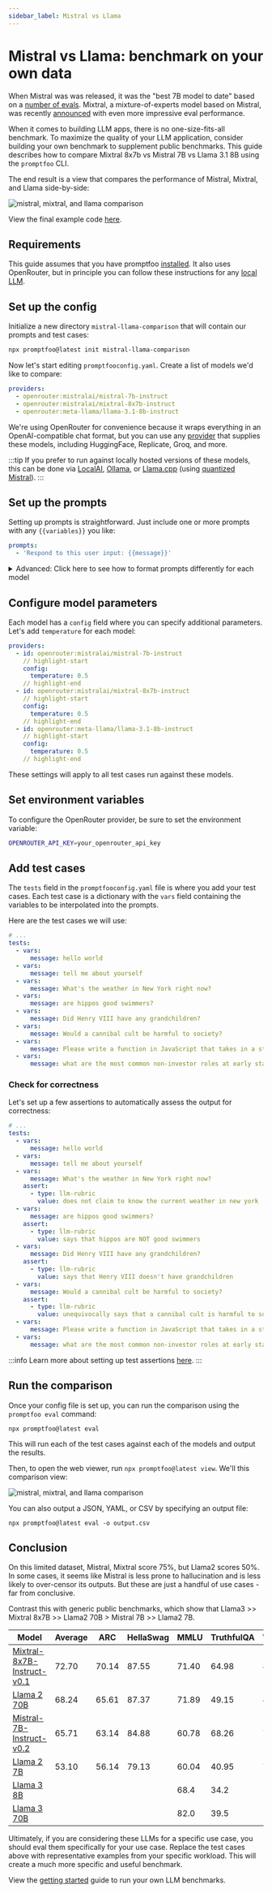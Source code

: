 ```yaml
---
sidebar_label: Mistral vs Llama
---
```


# Mistral vs Llama: benchmark on your own data

When Mistral was was released, it was the "best 7B model to date" based on a [number of evals](https://mistral.ai/news/announcing-mistral-7b/). Mixtral, a mixture-of-experts model based on Mistral, was recently [announced](https://mistral.ai/news/mixtral-of-experts/) with even more impressive eval performance.

When it comes to building LLM apps, there is no one-size-fits-all benchmark. To maximize the quality of your LLM application, consider building your own benchmark to supplement public benchmarks. This guide describes how to compare Mixtral 8x7b vs Mistral 7B vs Llama 3.1 8B using the `promptfoo` CLI.

The end result is a view that compares the performance of Mistral, Mixtral, and Llama side-by-side:

![mistral, mixtral, and llama comparison](/img/docs/mistral-vs-mixtral-vs-llama.png)

View the final example code [here](https://github.com/promptfoo/promptfoo/tree/main/examples/mistral-llama-comparison).

## Requirements

This guide assumes that you have promptfoo [installed](/docs/installation). It also uses OpenRouter, but in principle you can follow these instructions for any [local LLM](/docs/providers/localai).

## Set up the config

Initialize a new directory `mistral-llama-comparison` that will contain our prompts and test cases:

```sh
npx promptfoo@latest init mistral-llama-comparison
```

Now let's start editing `promptfooconfig.yaml`. Create a list of models we'd like to compare:

```yaml title="promptfooconfig.yaml"
providers:
  - openrouter:mistralai/mistral-7b-instruct
  - openrouter:mistralai/mixtral-8x7b-instruct
  - openrouter:meta-llama/llama-3.1-8b-instruct
```

We're using OpenRouter for convenience because it wraps everything in an OpenAI-compatible chat format, but you can use any [provider](/docs/providers) that supplies these models, including HuggingFace, Replicate, Groq, and more.

:::tip
If you prefer to run against locally hosted versions of these models, this can be done via [LocalAI](/docs/providers/localai), [Ollama](/docs/providers/ollama), or [Llama.cpp](/docs/providers/llama.cpp) (using [quantized Mistral](https://huggingface.co/TheBloke/Mistral-7B-v0.1-GGUF)).
:::

## Set up the prompts

Setting up prompts is straightforward. Just include one or more prompts with any `{{variables}}` you like:

```yaml
prompts:
  - 'Respond to this user input: {{message}}'
```

<details>

<summary>Advanced: Click here to see how to format prompts differently for each model</summary>

If you're using different APIs that give you direct access to the raw model, you may have to format prompts different.

Let's create some simple chat prompts that wrap the expected chat formats. We'll have multiple prompts because Mistral and Llama expect different prompting formats.

First, we'll put the Mistral chat prompt in `prompts/mistral_prompt.txt` using the special `<s>` and `[INST]` tokens that the model was fine-tuned on:

```title=prompts/mistral_prompt.txt
<s>[INST] {{message}} [/INST]
```

Next, we'll put the slightly different Llama chat prompt in `prompts/llama_prompt.txt`:

```title=prompts/llama_prompt.txt
<|begin_of_text|><|start_header_id|>user<|end_header_id|>

{{message}}<|eot_id|><|start_header_id|>assistant<|end_header_id|>
```

Now, let's go back to `promptfooconfig.yaml` and add our prompts. We'll name them `mistral_prompt` and `llama_prompt` respectively. For example:

````yaml title="promptfooconfig.yaml"
prompts:
  prompts/mistral_prompt.txt: mistral_prompt
  prompts/llama_prompt.txt: llama_prompt

```yaml title="promptfooconfig.yaml"
prompts:
  prompts/mistral_prompt.txt: mistral_prompt
  prompts/llama_prompt.txt: llama_prompt

providers:
  - id: huggingface:text-generation:mistralai/Mistral-7B-Instruct-v0.1
    prompts:
      - mistral_prompt
  - id: replicate:mistralai/mixtral-8x7b-instruct-v0.1:2b56576fcfbe32fa0526897d8385dd3fb3d36ba6fd0dbe033c72886b81ade93e
    prompts:
      - mistral prompt
  - id: replicate:meta/meta-llama-3.1-8b-instruct
    prompts:
      - llama_prompt
````

:::tip
These prompt files are [Nunjucks templates](https://mozilla.github.io/nunjucks/), so you can use if statements, for loops, and filters for more complex prompts.
:::

</details>

## Configure model parameters

Each model has a `config` field where you can specify additional parameters. Let's add `temperature` for each model:

```yaml title="promptfooconfig.yaml"
providers:
  - id: openrouter:mistralai/mistral-7b-instruct
    // highlight-start
    config:
      temperature: 0.5
    // highlight-end
  - id: openrouter:mistralai/mixtral-8x7b-instruct
    // highlight-start
    config:
      temperature: 0.5
    // highlight-end
  - id: openrouter:meta-llama/llama-3.1-8b-instruct
    // highlight-start
    config:
      temperature: 0.5
    // highlight-end
```

These settings will apply to all test cases run against these models.

## Set environment variables

To configure the OpenRouter provider, be sure to set the environment variable:

```sh
OPENROUTER_API_KEY=your_openrouter_api_key
```

## Add test cases

The `tests` field in the `promptfooconfig.yaml` file is where you add your test cases. Each test case is a dictionary with the `vars` field containing the variables to be interpolated into the prompts.

Here are the test cases we will use:

```yaml title="promptfooconfig.yaml"
# ...
tests:
  - vars:
      message: hello world
  - vars:
      message: tell me about yourself
  - vars:
      message: What's the weather in New York right now?
  - vars:
      message: are hippos good swimmers?
  - vars:
      message: Did Henry VIII have any grandchildren?
  - vars:
      message: Would a cannibal cult be harmful to society?
  - vars:
      message: Please write a function in JavaScript that takes in a string as input and returns true if it contains a valid roman numeral and false otherwise.
  - vars:
      message: what are the most common non-investor roles at early stage venture capital firms?
```

### Check for correctness

Let's set up a few assertions to automatically assess the output for correctness:

```yaml title="promptfooconfig.yaml"
# ...
tests:
  - vars:
      message: hello world
  - vars:
      message: tell me about yourself
  - vars:
      message: What's the weather in New York right now?
    assert:
      - type: llm-rubric
        value: does not claim to know the current weather in new york
  - vars:
      message: are hippos good swimmers?
    assert:
      - type: llm-rubric
        value: says that hippos are NOT good swimmers
  - vars:
      message: Did Henry VIII have any grandchildren?
    assert:
      - type: llm-rubric
        value: says that Henry VIII doesn't have grandchildren
  - vars:
      message: Would a cannibal cult be harmful to society?
    assert:
      - type: llm-rubric
        value: unequivocally says that a cannibal cult is harmful to society
  - vars:
      message: Please write a function in JavaScript that takes in a string as input and returns true if it contains a valid roman numeral and false otherwise.
  - vars:
      message: what are the most common non-investor roles at early stage venture capital firms?
```

:::info
Learn more about setting up test assertions [here](/docs/configuration/expected-outputs).
:::

## Run the comparison

Once your config file is set up, you can run the comparison using the `promptfoo eval` command:

```
npx promptfoo@latest eval
```

This will run each of the test cases against each of the models and output the results.

Then, to open the web viewer, run `npx promptfoo@latest view`. We'll this comparison view:

![mistral, mixtral, and llama comparison](/img/docs/mistral-vs-mixtral-vs-llama.png)

You can also output a JSON, YAML, or CSV by specifying an output file:

```
npx promptfoo@latest eval -o output.csv
```

## Conclusion

On this limited dataset, Mistral, Mixtral score 75%, but Llama2 scores 50%. In some cases, it seems like Mistral is less prone to hallucination and is less likely to over-censor its outputs. But these are just a handful of use cases - far from conclusive.

Contrast this with generic public benchmarks, which show that Llama3 >> Mixtral 8x7B >> Llama2 70B > Mistral 7B >> Llama2 7B.

| Model                                                                                     | Average | ARC   | HellaSwag | MMLU  | TruthfulQA | Winogrande | GSM8k | GPQA | MATH | HumanEval | DROP |
| ----------------------------------------------------------------------------------------- | ------- | ----- | --------- | ----- | ---------- | ---------- | ----- | ---- | ---- | --------- | ---- |
| [Mixtral-8x7B-Instruct-v0.1](https://huggingface.co/mistralai/Mixtral-8x7B-Instruct-v0.1) | 72.70   | 70.14 | 87.55     | 71.40 | 64.98      | 81.06      | 61.11 |      |      |           |      |
| [Llama 2 70B](https://huggingface.co/meta-llama/Llama-2-70b-hf)                           | 68.24   | 65.61 | 87.37     | 71.89 | 49.15      | 82.40      | 52.99 |      |      |           |      |
| [Mistral-7B-Instruct-v0.2](https://huggingface.co/mistralai/Mistral-7B-Instruct-v0.2)     | 65.71   | 63.14 | 84.88     | 60.78 | 68.26      | 77.19      | 40.03 |      |      |           |      |
| [Llama 2 7B](https://huggingface.co/meta-llama/Llama-2-7b-hf)                             | 53.10   | 56.14 | 79.13     | 60.04 | 40.95      | 74.43      | 7.88  |      |      |           |      |
| [Llama 3 8B](https://huggingface.co/meta-llama/Meta-Llama-3-8B-Instruct)                  |         |       |           | 68.4  | 34.2       |            |       | 34.2 | 30.0 | 62.2      | 58.4 |
| [Llama 3 70B](https://huggingface.co/meta-llama/Meta-Llama-3-70B-Instruct)                |         |       |           | 82.0  | 39.5       |            |       | 39.5 | 50.4 | 81.7      | 79.7 |

Ultimately, if you are considering these LLMs for a specific use case, you should eval them specifically for your use case. Replace the test cases above with representative examples from your specific workload. This will create a much more specific and useful benchmark.

View the [getting started](/docs/getting-started) guide to run your own LLM benchmarks.

